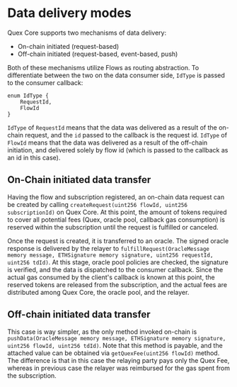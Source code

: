 # Data delivery modes

Quex Core supports two mechanisms of data delivery:
+ On-chain initiated (request-based)
+ Off-chain initiated (request-based, event-based, push)

Both of these mechanisms utilize Flows as routing abstraction. To differentiate between the two on the data consumer
side, `IdType` is passed to the consumer callback:

```solidity
enum IdType {
    RequestId,
    FlowId
}
```

`IdType` of `RequestId` means that the data was delivered as a result of the on-chain request, and the `id` passed to
the callback is the request id. `IdType` of `FlowId` means that the data was delivered as a result of the off-chain
initiation, and delivered solely by flow id (which is passed to the callback as an id in this case).

## On-Chain initiated data transfer

Having the flow and subscription registered, an on-chain data request can be created by calling `createRequest(uint256 flowId, uint256 subscriptionId)` on Quex Core. At this point, the amount of tokens required to cover all potential fees (Quex, oracle pool, callback gas consumption) is reserved within the subscription until the request is fulfilled or canceled.

Once the request is created, it is transferred to an oracle. The signed oracle response is delivered by the relayer to `fulfillRequest(OracleMessage memory message, ETHSignature memory signature, uint256 requestId, uint256 tdId)`. At this stage, oracle pool policies are checked, the signature is verified, and the data is dispatched to the consumer callback. Since the actual gas consumed by the client's callback is known at this point, the reserved tokens are released from the subscription, and the actual fees are distributed among Quex Core, the oracle pool, and the relayer.

## Off-chain initiated data transfer

This case is way simpler, as the only method invoked on-chain is `pushData(OracleMessage memory message, ETHSignature
memory signature, uint256 flowId, uint256 tdId)`. Note that this method is payable, and the attached value can be
obtained via `getQuexFee(uint256 flowId)` method. The difference is that in this case the relaying party pays only the Quex
Fee, whereas in previous case the relayer was reimbursed for the gas spent from the subscription.
